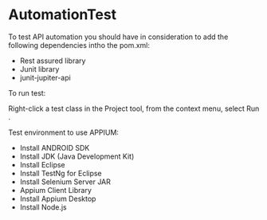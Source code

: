 # AutomationTest

To test API automation you should have in consideration to add the following dependencies intho the pom.xml:

- Rest assured library
- Junit library
- junit-jupiter-api

To run test:

Right-click a test class in the Project tool, from the context menu, select Run <class name>.

Test environment to use APPIUM: 
- Install ANDROID SDK
- Install JDK (Java Development Kit)
- Install Eclipse
- Install TestNg for Eclipse
- Install Selenium Server JAR
- Appium Client Library
- Install Appium Desktop
- Install Node.js
